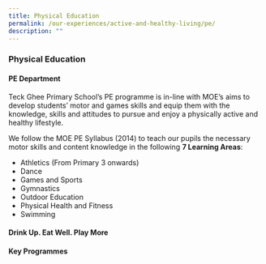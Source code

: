 ```yaml
---
title: Physical Education
permalink: /our-experiences/active-and-healthy-living/pe/
description: ""
---
```

### **Physical Education**
#### **PE Department**
Teck Ghee Primary School’s PE programme is in-line with MOE’s aims to develop students’ motor and games skills and equip them with the knowledge, skills and attitudes to pursue and enjoy a physically active and healthy lifestyle.

We follow the MOE PE Syllabus (2014) to teach our pupils the necessary motor skills and content knowledge in the following **7 Learning Areas**:

* Athletics (From Primary 3 onwards)
* Dance
* Games and Sports
* Gymnastics
* Outdoor Education
* Physical Health and Fitness
* Swimming



#### **Drink Up. Eat Well. Play More**


#### **Key Programmes**


